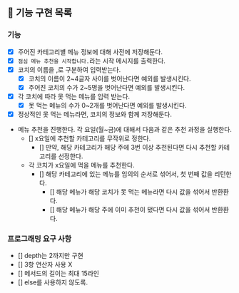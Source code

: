## 🚀 기능 구현 목록

### 기능
- [x] 주어진 카테고리별 메뉴 정보에 대해 사전에 저장해둔다.
- [x] `점심 메뉴 추천을 시작합니다.`라는 시작 메시지를 출력한다.
- [x] 코치의 이름을 ,로 구분하여 입력받는다.
  - [x] 코치의 이름이 2~4글자 사이를 벗어난다면 예외를 발생시킨다.
  - [x] 주어진 코치의 수가 2~5명을 벗어난다면 예외를 발생시킨다.
- [x] 각 코치에 따라 못 먹는 메뉴를 입력 받는다.
  - [x] 못 먹는 메뉴의 수가 0~2개를 벗어난다면 예외를 발생시킨다.
- [x] 정상적인 못 먹는 메뉴라면, 코치의 정보와 함께 저장해둔다.
- 메뉴 추천을 진행한다. 각 요일(월~금)에 대해서 다음과 같은 추천 과정을 실행한다.
    - [] x요일에 추천할 카테고리를 무작위로 정한다. 
      - [] 만약, 해당 카테고리가 해당 주에 3번 이상 추천된다면 다시 추천할 카테고리를 선정한다.
    - 각 코치가 x요일에 먹을 메뉴를 추천한다. 
      - [] 해당 카테고리에 있는 메뉴를 임의의 순서로 섞어서, 첫 번째 값을 리턴한다.
        - [] 해당 메뉴가 해당 코치가 못 먹는 메뉴라면 다시 값을 섞어서 반환환다.
        - [] 해당 메뉴가 해당 주에 이미 추천이 됐다면 다시 값을 섞어서 반환환다.

### 프로그래밍 요구 사항
- [] depth는 2까지만 구현
- [] 3항 연산자 사용 X
- [] 메서드의 길이는 최대 15라인
- [] else를 사용하지 않도록.
